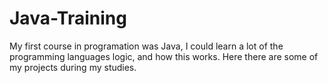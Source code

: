 # Java-Training
My first course in programation was Java, I could learn a lot of the programming languages logic, and how this works. Here there are some of my projects during my studies.

